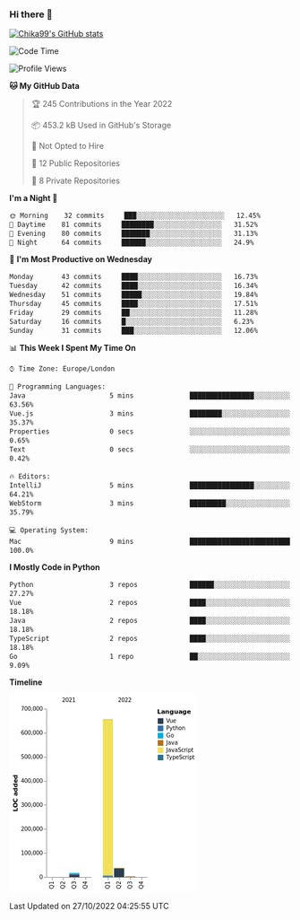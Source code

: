 ### Hi there 👋
[![Chika99's GitHub stats](https://github-readme-stats.vercel.app/api?username=Chika99&count_private=true&show_icons=true)](https://github.com/anuraghazra/github-readme-stats)

<!--START_SECTION:waka-->
![Code Time](http://img.shields.io/badge/Code%20Time-517%20hrs%2019%20mins-blue)

![Profile Views](http://img.shields.io/badge/Profile%20Views-0-blue)

**🐱 My GitHub Data** 

> 🏆 245 Contributions in the Year 2022
 > 
> 📦 453.2 kB Used in GitHub's Storage 
 > 
> 🚫 Not Opted to Hire
 > 
> 📜 12 Public Repositories 
 > 
> 🔑 8 Private Repositories  
 > 
**I'm a Night 🦉** 

```text
🌞 Morning    32 commits     ███░░░░░░░░░░░░░░░░░░░░░░   12.45% 
🌆 Daytime    81 commits     ████████░░░░░░░░░░░░░░░░░   31.52% 
🌃 Evening    80 commits     ███████░░░░░░░░░░░░░░░░░░   31.13% 
🌙 Night      64 commits     ██████░░░░░░░░░░░░░░░░░░░   24.9%

```
📅 **I'm Most Productive on Wednesday** 

```text
Monday       43 commits     ████░░░░░░░░░░░░░░░░░░░░░   16.73% 
Tuesday      42 commits     ████░░░░░░░░░░░░░░░░░░░░░   16.34% 
Wednesday    51 commits     █████░░░░░░░░░░░░░░░░░░░░   19.84% 
Thursday     45 commits     ████░░░░░░░░░░░░░░░░░░░░░   17.51% 
Friday       29 commits     ██░░░░░░░░░░░░░░░░░░░░░░░   11.28% 
Saturday     16 commits     █░░░░░░░░░░░░░░░░░░░░░░░░   6.23% 
Sunday       31 commits     ███░░░░░░░░░░░░░░░░░░░░░░   12.06%

```


📊 **This Week I Spent My Time On** 

```text
⌚︎ Time Zone: Europe/London

💬 Programming Languages: 
Java                     5 mins              ████████████████░░░░░░░░░   63.56% 
Vue.js                   3 mins              ████████░░░░░░░░░░░░░░░░░   35.37% 
Properties               0 secs              ░░░░░░░░░░░░░░░░░░░░░░░░░   0.65% 
Text                     0 secs              ░░░░░░░░░░░░░░░░░░░░░░░░░   0.42%

🔥 Editors: 
IntelliJ                 5 mins              ████████████████░░░░░░░░░   64.21% 
WebStorm                 3 mins              █████████░░░░░░░░░░░░░░░░   35.79%

💻 Operating System: 
Mac                      9 mins              █████████████████████████   100.0%

```

**I Mostly Code in Python** 

```text
Python                   3 repos             ██████░░░░░░░░░░░░░░░░░░░   27.27% 
Vue                      2 repos             ████░░░░░░░░░░░░░░░░░░░░░   18.18% 
Java                     2 repos             ████░░░░░░░░░░░░░░░░░░░░░   18.18% 
TypeScript               2 repos             ████░░░░░░░░░░░░░░░░░░░░░   18.18% 
Go                       1 repo              ██░░░░░░░░░░░░░░░░░░░░░░░   9.09%

```


**Timeline**

![Chart not found](https://raw.githubusercontent.com/Chika99/Chika99/main/charts/bar_graph.png) 


 Last Updated on 27/10/2022 04:25:55 UTC
<!--END_SECTION:waka-->

<!--
**Chika99/Chika99** is a ✨ _special_ ✨ repository because its `README.md` (this file) appears on your GitHub profile.

Here are some ideas to get you started:

- 🔭 I’m currently working on ...
- 🌱 I’m currently learning ...
- 👯 I’m looking to collaborate on ...
- 🤔 I’m looking for help with ...
- 💬 Ask me about ...
- 📫 How to reach me: ...
- 😄 Pronouns: ...
- ⚡ Fun fact: ...
-->
